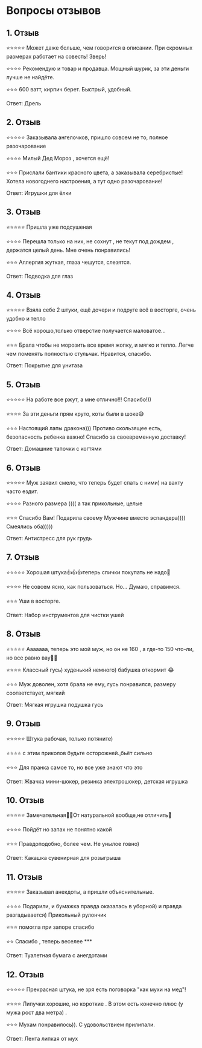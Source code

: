 # Вопросы отзывов

## 1. Отзыв
 
 ⭐⭐⭐⭐⭐
 Может даже больше, чем говорится в описании. При скромных размерах работает на совесть! Зверь!


 ⭐⭐⭐⭐
 Рекомендую и товар и продавца. Мощный шурик, за эти деньги лучше не найдёте. 

 ⭐⭐⭐
 600 ватт, кирпич берет. Быстрый, удобный.

 Ответ: Дрель


## 2. Отзыв

 ⭐⭐⭐⭐⭐
 Заказывала ангелочков, пришло совсем не то, полное разочарование

 ⭐⭐⭐⭐
 Милый Дед Мороз , хочется ещё!

 ⭐⭐⭐
 Прислали бантики красного цвета, а заказывала серебристые! Хотела новогоднего настроения, а тут одно разочарование!

 Ответ: Игрушки для ёлки


## 3. Отзыв
 
 ⭐⭐⭐⭐⭐
 Пришла уже подсушеная

 ⭐⭐⭐⭐
 Перешла только на них, не сохнут , не текут под дождем , держатся целый день. Мне очень понравились!

 ⭐⭐⭐
 Аллергия жуткая, глаза чешутся, слезятся. 

 Ответ: Подводка для глаз

 ## 4. Отзыв
 
 ⭐⭐⭐⭐⭐
 Взяла себе 2 штуки, ещё дочери и подруге всё в восторге, очень удобно и тепло

 ⭐⭐⭐⭐
 Всё хорошо,только отверстие получается маловатое...

 ⭐⭐⭐
 Брала чтобы не морозить все время жопку, и мягко и тепло. Легче чем поменять полностью стульчак. Нравится, спасибо.

 Ответ: Покрытие для унитаза


 ## 5. Отзыв
 
 ⭐⭐⭐⭐⭐
 На работе все ржут, а мне отлично!!! Спасибо!))

 ⭐⭐⭐⭐
 За эти деньги прям круто, коты были в шоке😅

 ⭐⭐⭐
 Настоящий лапы дракона))) Противо скользящее есть, безопасность ребенка важно! Спасибо за своевременную доставку!

 Ответ: Домашние тапочки с когтями


 ## 6. Отзыв
 
 ⭐⭐⭐⭐⭐
 Муж заявил смело, что теперь будет спать с ними) на вахту часто ездит.

 ⭐⭐⭐⭐
 Разного размера (((( а так прикольные, целые

 ⭐⭐⭐
 Спасибо Вам! Подарила своему Мужчине вместо эспандера)))) Смеялись оба)))))


 Ответ: Антистресс для рук грудь


 ## 7. Отзыв
 
 ⭐⭐⭐⭐⭐
 Хорошая штука👍👍👍теперь спички покупать не надо🤣

 ⭐⭐⭐⭐
 Не совсем ясно, как пользоваться. Но… Думаю, справимся.

 ⭐⭐⭐
 Уши в восторге.


 Ответ: Набор инструментов для чистки ушей



 ## 8. Отзыв
 
 ⭐⭐⭐⭐⭐
 Ааааааа, теперь это мой муж, но он не 160 , а где-то 150 что-ли, но все равно вау🫶🏻

 ⭐⭐⭐⭐
 Классный гусь) худенький немного) бабушка откормит 😂

 ⭐⭐⭐
 Муж доволен, хотя брала не ему, гусь понравился, размеру соответствует, мягкий


 Ответ: Мягкая игрушка подушка гусь


 ## 9. Отзыв
 
 ⭐⭐⭐⭐⭐
 Штука рабочая, только потяните)

 ⭐⭐⭐⭐
 с этим приколов будьте осторожней.,бьёт сильно

 ⭐⭐⭐
 Для пранка самое то, но все уже знают что это


 Ответ: Жвачка мини-шокер, резинка электрошокер, детская игрушка


 ## 10. Отзыв
 
 ⭐⭐⭐⭐⭐
 Замечательная👍🏻От натуральной вообще,не отличить🤣

 ⭐⭐⭐⭐
 Пойдёт но запах не понятно какой

 ⭐⭐⭐
 Правдоподобно, более чем. Не унылое говно)


 Ответ: Какашка сувенирная для розыгрыша


 ## 11. Отзыв
 
 ⭐⭐⭐⭐⭐
 Заказывал анекдоты, а пришли объяснительные.

 ⭐⭐⭐⭐
 Подарили, и бумажка правда оказалась в уборной) и правда разгадывается) Прикольный рулончик

 ⭐⭐⭐
 помогла при запоре спасибо

 ⭐⭐
 Спасибо , теперь веселее ***
 

 Ответ: Туалетная бумага с анегдотами


 ## 12. Отзыв
 
 ⭐⭐⭐⭐⭐
 Прекрасная штука, не зря есть поговорка "как мухи на мед"!

 ⭐⭐⭐⭐
 Липучки хорошие, но короткие . В этом есть конечно плюс (у мужа рост два метра) .

 ⭐⭐⭐
 Мухам понравилось)). С удовольствием прилипали.


 Ответ: Лента липкая от мух









